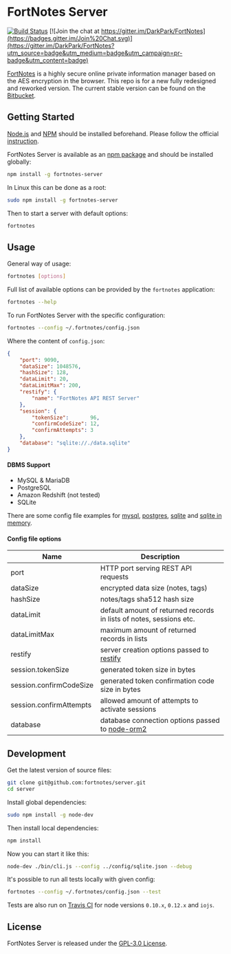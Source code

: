 FortNotes Server
================

[![Build Status](https://travis-ci.org/fortnotes/server.svg?branch=master)](https://travis-ci.org/fortnotes/server)
[![Join the chat at https://gitter.im/DarkPark/FortNotes](https://badges.gitter.im/Join%20Chat.svg)](https://gitter.im/DarkPark/FortNotes?utm_source=badge&utm_medium=badge&utm_campaign=pr-badge&utm_content=badge)

[FortNotes](https://fortnotes.com/) is a highly secure online private information manager based on the AES encryption in the browser.
This repo is for a new fully redesigned and reworked version.
The current stable version can be found on the [Bitbucket](https://bitbucket.org/DarkPark/fortnotes).


## Getting Started

[Node.js](http://nodejs.org/) and [NPM](https://www.npmjs.com/) should be installed beforehand.
Please follow the official [instruction](http://nodejs.org/download/).

FortNotes Server is available as an [npm package](https://www.npmjs.org/package/fortnotes-server) and should be installed globally:

```bash
npm install -g fortnotes-server
```

In Linux this can be done as a root:

```bash
sudo npm install -g fortnotes-server
```

Then to start a server with default options:

```bash
fortnotes
```

## Usage

General way of usage:

```bash
fortnotes [options]
```

Full list of available options can be provided by the `fortnotes` application:

```bash
fortnotes --help
```

To run FortNotes Server with the specific configuration:

```bash
fortnotes --config ~/.fortnotes/config.json
```

Where the content of `config.json`:

```json
{
	"port": 9090,
	"dataSize": 1048576,
    "hashSize": 128,
    "dataLimit": 20,
    "dataLimitMax": 200,
	"restify": {
		"name": "FortNotes API REST Server"
	},
	"session": {
		"tokenSize":       96,
		"confirmCodeSize": 12,
		"confirmAttempts": 3
	},
	"database": "sqlite://./data.sqlite"
}
```

#### DBMS Support

- MySQL & MariaDB
- PostgreSQL
- Amazon Redshift (not tested)
- SQLite

There are some config file examples for
[mysql](config/mysql.json),
[postgres](config/postgres.json),
[sqlite](config/sqlite.json) and
[sqlite in memory](config/memory.json).

#### Config file options

 Name                    | Description
-------------------------|-------------
 port                    | HTTP port serving REST API requests
 dataSize                | encrypted data size (notes, tags)
 hashSize                | notes/tags sha512 hash size
 dataLimit               | default amount of returned records in lists of notes, sessions etc.
 dataLimitMax            | maximum amount of returned records in lists
 restify                 | server creation options passed to [restify](http://mcavage.me/node-restify/#creating-a-server)
 session.tokenSize       | generated token size in bytes
 session.confirmCodeSize | generated token confirmation code size in bytes
 session.confirmAttempts | allowed amount of attempts to activate sessions
 database                | database connection options passed to [node-orm2](https://github.com/dresende/node-orm2/wiki/Connecting-to-Database)


## Development ##

Get the latest version of source files:

```bash
git clone git@github.com:fortnotes/server.git
cd server
```

Install global dependencies:

```bash
sudo npm install -g node-dev
```

Then install local dependencies:

```bash
npm install
```

Now you can start it like this:

```bash
node-dev ./bin/cli.js --config ../config/sqlite.json --debug
```

It's possible to run all tests locally with given config:

```bash
fortnotes --config ~/.fortnotes/config.json --test
```

Tests are also run on [Travis CI](https://travis-ci.org/fortnotes/server) for node versions `0.10.x`, `0.12.x` and `iojs`.


## License

FortNotes Server is released under the [GPL-3.0 License](http://opensource.org/licenses/GPL-3.0).
